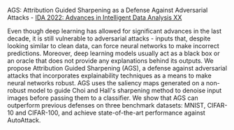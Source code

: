AGS: Attribution Guided Sharpening as a Defense Against Adversarial Attacks - [IDA 2022: Advances in Intelligent Data Analysis XX](https://ida-2022.org/online-program/accepted-papers/)

Even though deep learning has allowed for significant advances in the last decade, it is still vulnerable to adversarial attacks - inputs that, despite looking similar to clean data, can force neural networks to make incorrect predictions. Moreover, deep learning models usually act as a black box or an oracle that does not provide any explanations behind its outputs. We propose Attribution Guided Sharpening (AGS), a defense against adversarial attacks that incorporates explainability techniques as a means to make neural networks robust. AGS uses the saliency maps generated on a non-robust model to guide Choi and Hall's sharpening method to denoise input images before passing them to a classifier. We show that AGS can outperform previous defenses on three benchmark datasets: MNIST, CIFAR-10 and CIFAR-100, and achieve state-of-the-art performance against AutoAttack.
